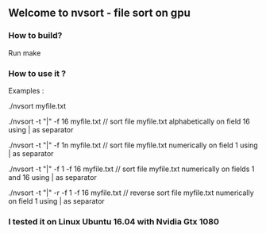 ## Welcome to nvsort - file sort on gpu

### How to build?

Run make

### How to use it ?

Examples :

./nvsort myfile.txt   <!--- // sort file myfile.txt -->

./nvsort -t "|" -f 16 myfile.txt // sort file myfile.txt alphabetically on field 16 using | as separator

./nvsort -t "|" -f 1n myfile.txt // sort file myfile.txt numerically on field 1 using | as separator

./nvsort -t "|" -f 1 -f 16 myfile.txt // sort file myfile.txt numerically on fields 1 and 16 using | as separator

./nvsort -t "|" -r -f 1 -f 16 myfile.txt // reverse sort file myfile.txt numerically on field 1 using | as separator


### I tested it on Linux Ubuntu 16.04 with Nvidia Gtx 1080